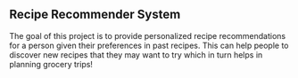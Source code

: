 ## Recipe Recommender System

The goal of this project is to provide personalized recipe recommendations for a person given their preferences in past recipes. This can help people to discover new recipes that they may want to try which in turn helps in planning grocery trips!
